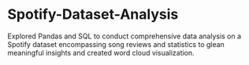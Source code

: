 # Spotify-Dataset-Analysis
Explored Pandas and SQL to conduct comprehensive data analysis on a Spotify dataset encompassing song reviews and statistics to glean meaningful insights and created word cloud visualization.
